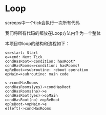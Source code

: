 # Loop

screeps中一个tick会执行一次所有代码

我们将所有代码的都放在Loop方法内作为一个整体

本项目中loop的结构和流程如下：

```flow
s=>start: Start
e=>end: Next Tick
condHasRoot=>condition: hasRoot?
condHasRooms=>condition: hasRooms?
opReBoot=>subroutine: reboot operation
opMain=>subroutine: main code

s->condHasRooms
condHasRooms(yes)->condHasRoot
condHasRooms(no)->e
condHasRoot(yes)->opMain
condHasRoot(no)->opReBoot
opReBoot->opMain->e
e(left)->condHasRooms
```



